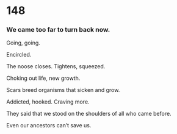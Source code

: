 # 148

### We came too far to turn back now.

Going, going.

Encircled.

The noose closes. Tightens, squeezed.

Choking out life, new growth. 

Scars breed organisms that sicken and grow.

Addicted, hooked. Craving more.

They said that we stood on the shoulders of all who came before.

Even our ancestors can’t save us.
